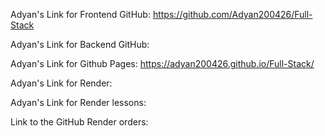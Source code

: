 Adyan's Link for Frontend GitHub:  https://github.com/Adyan200426/Full-Stack

Adyan's Link for Backend GitHub: 

Adyan's Link for Github Pages: https://adyan200426.github.io/Full-Stack/

Adyan's Link for Render: 

Adyan's Link for Render lessons: 

Link to the GitHub Render orders: 
